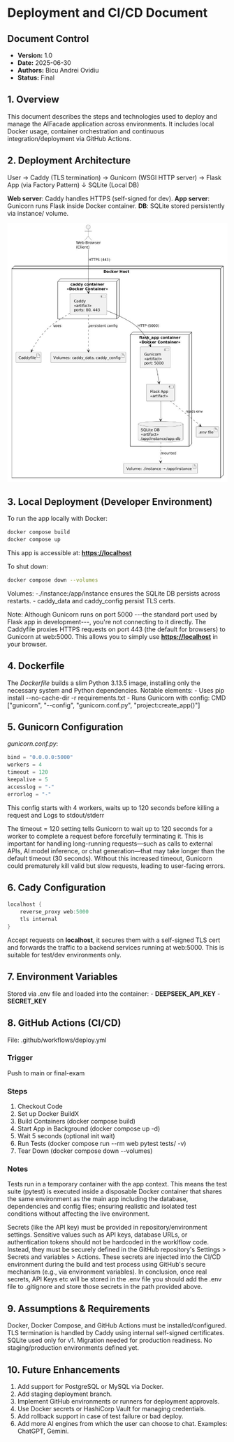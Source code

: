# Deployment and CI/CD Document

## Document Control

- **Version:** 1.0
- **Date:** 2025-06-30
- **Authors:** Bicu Andrei Ovidiu
- **Status:** Final

## 1. Overview

This document describes the steps and technologies used to deploy and manage the AIFacade application across environments. It includes local Docker usage, container orchestration and continuous integration/deployment via GitHub Actions.

## 2. Deployment Architecture

User → Caddy (TLS termination) → Gunicorn (WSGI HTTP server) → Flask App (via Factory Pattern)
                                                 ↓
                                         SQLite (Local DB)

__Web server__: Caddy handles HTTPS (self-signed for dev).
__App server__: Gunicorn runs Flask inside Docker container.
__DB__: SQLite stored persistently via instance/ volume.

![Deployment Diagram](deployment_diagram.jpg)

## 3. Local Deployment (Developer Environment)

To run the app locally with Docker:

```bash
docker compose build
docker compose up

```

This app is accessible at: __<https://localhost>__

To shut down:

```bash
docker compose down --volumes
```

Volumes:
    -./instance:/app/instance ensures the SQLite DB persists across restarts.
    - caddy_data and caddy_config persist TLS certs.

Note: Although Gunicorn runs on port 5000 ---the standard port used by Flask app in development---, you're not connecting to it directly. The Caddyfile proxies HTTPS requests on port 443 (the default for browsers) to Gunicorn at web:5000. This allows you to simply use __<https://localhost>__ in your browser.

## 4. Dockerfile

The *Dockerfile* builds a slim Python 3.13.5 image, installing only the necessary system and Python dependencies. Notable elements:
    - Uses pip install --no-cache-dir -r requirements.txt
    - Runs Gunicorn with config: CMD ["gunicorn", "--config", "gunicorn.conf.py", "project:create_app()"]

## 5. Gunicorn Configuration

*gunicorn.conf.py*:

```python
bind = "0.0.0.0:5000"
workers = 4
timeout = 120
keepalive = 5
accesslog = "-"
errorlog = "-"
```

This config starts with 4 workers, waits up to 120 seconds before killing a request and Logs to stdout/stderr

The timeout = 120 setting tells Gunicorn to wait up to 120 seconds for a worker to complete a request before forcefully terminating it.
This is important for handling long-running requests—such as calls to external APIs, AI model inference, or chat generation—that may take longer than the default timeout (30 seconds).
Without this increased timeout, Gunicorn could prematurely kill valid but slow requests, leading to user-facing errors.

## 6. Cady Configuration

```c
localhost {
    reverse_proxy web:5000
    tls internal
}
```

Accept requests on __localhost__, it secures them with a self-signed TLS cert and forwards the traffic to a backend services running at web:5000.
This is suitable for test/dev environments only.

## 7. Environment Variables

Stored via .env file and loaded into the container:
    - __DEEPSEEK_API_KEY__
    - __SECRET_KEY__

## 8. GitHub Actions (CI/CD)

File: .github/workflows/deploy.yml

### Trigger

Push to main or final-exam

### Steps

1. Checkout Code
2. Set up Docker BuildX
3. Build Containers (docker compose build)
4. Start App in Background (docker compose up -d)
5. Wait 5 seconds (optional init wait)
6. Run Tests (docker compose run --rm web pytest tests/ -v)
7. Tear Down (docker compose down --volumes)

### Notes

Tests run in a temporary container with the app context. This means the test suite (pytest) is executed inside a disposable Docker container that shares the same environment as the main app including the database, dependencies and config files; ensuring realistic and isolated test conditions without affecting the live environment.

Secrets (like the API key) must be provided in repository/environment settings. Sensitive values such as API keys, database URLs, or authentication tokens should not be hardcoded in the worklflow code. Instead, they must be securely defined in the GitHub repository's Settings > Secrets and variables > Actions. These secrets are injected into the CI/CD environment during the build and test process using GitHub's secure mechanism (e.g., via environment variables). In conclusion, once real secrets, API Keys etc will be stored in the .env file you should add the .env file to .gitignore and store those secrets in the path provided above.

## 9. Assumptions & Requirements

Docker, Docker Compose, and GitHub Actions must be installed/configured.
TLS termination is handled by Caddy using internal self-signed certificates.
SQLite used only for v1. Migration needed for production readiness.
No staging/production environments defined yet.

## 10. Future Enhancements

1. Add support for PostgreSQL or MySQL via Docker.
2. Add staging deployment branch.
3. Implement GitHub environments or runners for deployment approvals.
4. Use Docker secrets or HashiCorp Vault for managing credentials.
5. Add rollback support in case of test failure or bad deploy.
6. Add more AI engines from which the user can choose to chat. Examples: ChatGPT, Gemini.
